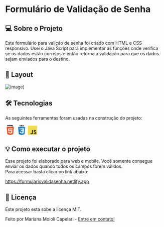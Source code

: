# Formulário de Validação de Senha

## 💻 Sobre o Projeto
Este formulário para valição de senha foi criado com HTML e CSS responsivo. Usei o Java Script para implementar as funções onde verifica se os dados
estão corretos e então retorna a validação para que os dados sejam enviados para o destino.

## 🎨 Layout

![image](https://github.com/marianamoiolicapelari/formulario-valida-senha/blob/main/Layoult%20formul%C3%A1rio.png))

## 🛠 Tecnologias

As seguintes ferramentas foram usadas na construção do projeto:

<code><img height="32" src="https://raw.githubusercontent.com/github/explore/80688e429a7d4ef2fca1e82350fe8e3517d3494d/topics/html/html.png" alt="HTML5"/></code>
<code><img height="32" src="https://raw.githubusercontent.com/github/explore/80688e429a7d4ef2fca1e82350fe8e3517d3494d/topics/css/css.png" alt="CSS"/></code>
<code><img height="30" src="https://github.com/devicons/devicon/blob/master/icons/javascript/javascript-original.svg" alt="JavaScript"/></code>

## 💡 Como executar o projeto

Esse projeto foi elaborado para web e mobile. Você somente consegue enviar os dados quando todos os campos forem válidos.<br/>
Para acessar basta clicar no link abaixo:

https://formulariovalidasenha.netlify.app

## 📝 Licença

Este projeto esta sobe a licença MIT.

Feito por Mariana Moioli Capelari - [Entre em contato!](https://www.linkedin.com/in/mariana-moioli-capelari/)
